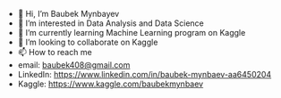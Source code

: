- 👋 Hi, I’m Baubek Mynbayev
- 👀 I’m interested in Data Analysis and Data Science
- 🌱 I’m currently learning Machine Learning program on Kaggle 
- 💞️ I’m looking to collaborate on Kaggle
- 📫 How to reach me 
- email: baubek408@gmail.com
- LinkedIn: https://www.linkedin.com/in/baubek-mynbaev-aa6450204
- Kaggle: https://www.kaggle.com/baubekmynbaev

<!---
baubek408/baubek408 is a ✨ special ✨ repository because its `README.md` (this file) appears on your GitHub profile.
You can click the Preview link to take a look at your changes.
--->
